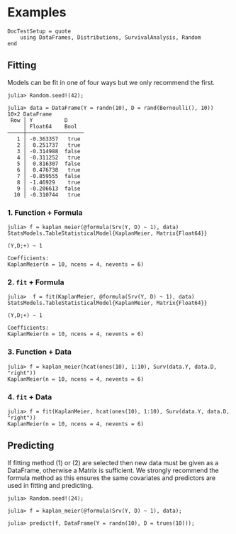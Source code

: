 # Examples

```@meta
DocTestSetup = quote
    using DataFrames, Distributions, SurvivalAnalysis, Random
end
```

## Fitting

Models can be fit in one of four ways but we only recommend the first.

```jldoctest data
julia> Random.seed!(42);

julia> data = DataFrame(Y = randn(10), D = rand(Bernoulli(), 10))
10×2 DataFrame
 Row │ Y          D
     │ Float64    Bool
─────┼──────────────────
   1 │ -0.363357   true
   2 │  0.251737   true
   3 │ -0.314988  false
   4 │ -0.311252   true
   5 │  0.816307  false
   6 │  0.476738   true
   7 │ -0.859555  false
   8 │ -1.46929    true
   9 │ -0.206613  false
  10 │ -0.310744   true
```

### 1. Function + Formula

```jldoctest data
julia> f = kaplan_meier(@formula(Srv(Y, D) ~ 1), data)
StatsModels.TableStatisticalModel{KaplanMeier, Matrix{Float64}}

(Y,D;+) ~ 1

Coefficients:
KaplanMeier(n = 10, ncens = 4, nevents = 6)
```

### 2. `fit` + Formula

```jldoctest data
julia>  f = fit(KaplanMeier, @formula(Srv(Y, D) ~ 1), data)
StatsModels.TableStatisticalModel{KaplanMeier, Matrix{Float64}}

(Y,D;+) ~ 1

Coefficients:
KaplanMeier(n = 10, ncens = 4, nevents = 6)
```

### 3. Function + Data

```jldoctest data
julia> f = kaplan_meier(hcat(ones(10), 1:10), Surv(data.Y, data.D, "right"))
KaplanMeier(n = 10, ncens = 4, nevents = 6)
```

### 4. `fit` + Data

```jldoctest data
julia> f = fit(KaplanMeier, hcat(ones(10), 1:10), Surv(data.Y, data.D, "right"))
KaplanMeier(n = 10, ncens = 4, nevents = 6)
```

## Predicting

If fitting method (1) or (2) are selected then new data must be given as a DataFrame, otherwise a Matrix is sufficient. We strongly recommend the formula method as this ensures the same covariates and predictors are used in fitting and predicting.


```jldoctest data
julia> Random.seed!(24);

julia> f = kaplan_meier(@formula(Srv(Y, D) ~ 1), data);

julia> predict(f, DataFrame(Y = randn(10), D = trues(10)));
```
